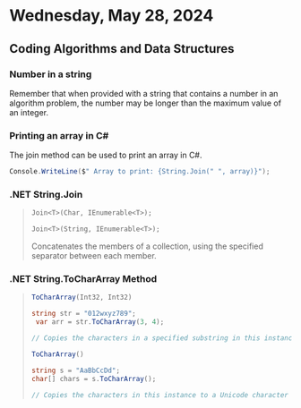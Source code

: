 # Wednesday, May 28, 2024
## Coding Algorithms and Data Structures

### Number in a string
Remember that when provided with a string that contains a number in an algorithm problem, the number may be longer than the maximum value of an integer.

### Printing an array in C#
The join method can be used to print an array in C#.

```csharp
Console.WriteLine($" Array to print: {String.Join(" ", array)}");
```

### .NET String.Join

> ```csharp
> Join<T>(Char, IEnumerable<T>);
>
> Join<T>(String, IEnumerable<T>);	
> ```   
>
> Concatenates the members of a collection, using the specified separator between each member.

### .NET String.ToCharArray Method

> ```csharp
> ToCharArray(Int32, Int32)	
>
>string str = "012wxyz789";
>  var arr = str.ToCharArray(3, 4);
>
> // Copies the characters in a specified substring in this instance to a Unicode character array.
>
> ToCharArray()	
>
> string s = "AaBbCcDd";
> char[] chars = s.ToCharArray(); 
> 
> // Copies the characters in this instance to a Unicode character array.
> ```
